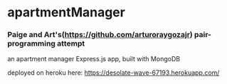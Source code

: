 # apartmentManager

### Paige and Art's(https://github.com/arturoraygozajr) pair-programming attempt

an apartment manager Express.js app, built with MongoDB

deployed on heroku here: https://desolate-wave-67193.herokuapp.com/

